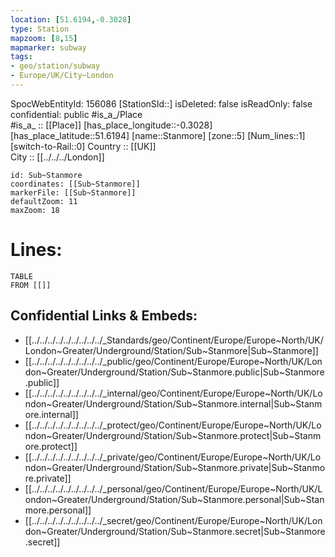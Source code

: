 ```yaml
---
location: [51.6194,-0.3028] 
type: Station 
mapzoom: [8,15] 
mapmarker: subway 
tags:
- geo/station/subway
- Europe/UK/City~London
---
```

SpocWebEntityId: 156086
[StationSId::] 
isDeleted: false
isReadOnly: false
confidential: public
#is_a_/Place  
#is_a_ :: [[Place]] 
[has_place_longitude::-0.3028] 
[has_place_latitude::51.6194] 
[name::Stanmore] 
[zone::5] 
[Num_lines::1] 
[switch-to-Rail::0] 
Country :: [[UK]]  
City :: [[../../../London]]  


```leaflet
id: Sub~Stanmore
coordinates: [[Sub~Stanmore]] 
markerFile: [[Sub~Stanmore]] 
defaultZoom: 11 
maxZoom: 18
```


# Lines: 
```dataview
TABLE 
FROM [[]] 
```

## Confidential Links & Embeds: 
- [[../../../../../../../../../_Standards/geo/Continent/Europe/Europe~North/UK/London~Greater/Underground/Station/Sub~Stanmore|Sub~Stanmore]] 
- [[../../../../../../../../../_public/geo/Continent/Europe/Europe~North/UK/London~Greater/Underground/Station/Sub~Stanmore.public|Sub~Stanmore.public]] 
- [[../../../../../../../../../_internal/geo/Continent/Europe/Europe~North/UK/London~Greater/Underground/Station/Sub~Stanmore.internal|Sub~Stanmore.internal]] 
- [[../../../../../../../../../_protect/geo/Continent/Europe/Europe~North/UK/London~Greater/Underground/Station/Sub~Stanmore.protect|Sub~Stanmore.protect]] 
- [[../../../../../../../../../_private/geo/Continent/Europe/Europe~North/UK/London~Greater/Underground/Station/Sub~Stanmore.private|Sub~Stanmore.private]] 
- [[../../../../../../../../../_personal/geo/Continent/Europe/Europe~North/UK/London~Greater/Underground/Station/Sub~Stanmore.personal|Sub~Stanmore.personal]] 
- [[../../../../../../../../../_secret/geo/Continent/Europe/Europe~North/UK/London~Greater/Underground/Station/Sub~Stanmore.secret|Sub~Stanmore.secret]] 

